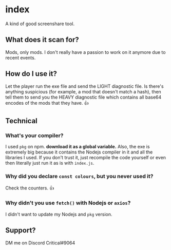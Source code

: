 # index
A kind of good screenshare tool.

## What does it scan for?
Mods, only mods. I don't really have a passion to work on it anymore due to recent events.

## How do I use it?
Let the player run the exe file and send the LIGHT diagnostic file. Is there's anything suspicious (for example, a mod that doesn't match a hash), then tell them to send you the HEAVY diagnostic file which contains all base64 encodes of the mods that they have. 👍 

## Technical
### What's your compiler?
I used `pkg` on npm. **download it as a global variable.**
Also, the exe is extremely big because it contains the Nodejs compiler in it and all the libraries I used. If you don't trust it, just recompile the code yourself or even then literally just run it as is with `index.js`.
### Why did you declare `const colours`, but you never used it?
Check the counters. 👍
### Why didn't you use `fetch()` with Nodejs or `axios`?
I didn't want to update my Nodejs and `pkg` version.

## Support?
DM me on Discord Critical#9064

